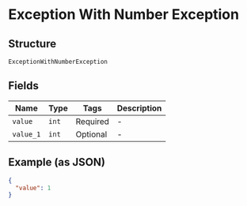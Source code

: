 
# Exception With Number Exception

## Structure

`ExceptionWithNumberException`

## Fields

| Name | Type | Tags | Description |
|  --- | --- | --- | --- |
| `value` | `int` | Required | - |
| `value_1` | `int` | Optional | - |

## Example (as JSON)

```json
{
  "value": 1
}
```

